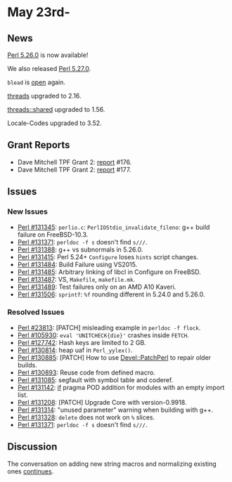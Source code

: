 # May 23rd-

## News

[Perl 5.26.0](http://nntp.perl.org/group/perl.perl5.porters/244573) is
now available!

We also released
[Perl 5.27.0](http://nntp.perl.org/group/perl.perl5.porters/244580).

`blead` is [open](http://nntp.perl.org/group/perl.perl5.porters/244653)
again.

[threads](http://metacpan.org/pod/threads) upgraded to 2.16.

[threads::shared](http://metacpan.org/pod/threads::shared) upgraded to
1.56.

Locale-Codes upgraded to 3.52.

## Grant Reports

* Dave Mitchell TPF Grant 2:
  [report](http://nntp.perl.org/group/perl.perl5.porters/244482)
  \#176.
* Dave Mitchell TPF Grant 2:
  [report](http://nntp.perl.org/group/perl.perl5.porters/244558)
  \#177.

## Issues

### New Issues

* [Perl #131345](http://rt.perl.org/Ticket/Display.html?id=131345):
  `perlio.c`: `PerlIOStdio_invalidate_fileno`: g++ build failure on
  FreeBSD-10.3.
* [Perl #131371](http://rt.perl.org/Ticket/Display.html?id=131371):
  `perldoc -f s` doesn't find `s///`.
* [Perl #131388](http://rt.perl.org/Ticket/Display.html?id=131388):
  g++ vs subnormals in 5.26.0.
* [Perl #131415](http://rt.perl.org/Ticket/Display.html?id=131415):
  Perl 5.24+ `Configure` loses `hints` script changes.
* [Perl #131484](http://rt.perl.org/Ticket/Display.html?id=131484):
  Build Failure using VS2015.
* [Perl #131485](http://rt.perl.org/Ticket/Display.html?id=131485):
  Arbitrary linking of libcl in Configure on FreeBSD.
* [Perl #131487](http://rt.perl.org/Ticket/Display.html?id=131487): VS,
  `Makefile`, `makefile.mk`.
* [Perl #131489](http://rt.perl.org/Ticket/Display.html?id=131489):
  Test failures only on an AMD A10 Kaveri.
* [Perl #131506](http://rt.perl.org/Ticket/Display.html?id=131506):
  `sprintf`: `%f` rounding different in 5.24.0 and 5.26.0.

### Resolved Issues

* [Perl #23813](http://rt.perl.org/Ticket/Display.html?id=23813):
  \[PATCH\] misleading example in `perldoc -f flock`.
* [Perl #105930](http://rt.perl.org/Ticket/Display.html?id=105930):
  `eval 'UNITCHECK{die}'` crashes inside `FETCH`.
* [Perl #127742](http://rt.perl.org/Ticket/Display.html?id=127742):
  Hash keys are limited to 2 GB.
* [Perl #130814](http://rt.perl.org/Ticket/Display.html?id=130814):
  heap uaf in `Perl_yylex()`.
* [Perl #130885](http://rt.perl.org/Ticket/Display.html?id=130885):
  \[PATCH\] How to use
  [Devel::PatchPerl](http://metacpan.org/pod/Devel::PatchPerl) to
  repair older builds.
* [Perl #130893](http://rt.perl.org/Ticket/Display.html?id=130893):
  Reuse code from defined macro.
* [Perl #131085](http://rt.perl.org/Ticket/Display.html?id=131085):
  segfault with symbol table and coderef.
* [Perl #131142](http://rt.perl.org/Ticket/Display.html?id=131142):
  [if](http://metacpan.org/pod/if) pragma POD addition for modules with
  an empty import list.
* [Perl #131208](http://rt.perl.org/Ticket/Display.html?id=131208):
  \[PATCH\] Upgrade Core with version-0.9918.
* [Perl #131314](http://rt.perl.org/Ticket/Display.html?id=131314):
  "unused parameter" warning when building with g++.
* [Perl #131328](http://rt.perl.org/Ticket/Display.html?id=131328):
  `delete` does not work on `%` slices.
* [Perl #131371](http://rt.perl.org/Ticket/Display.html?id=131371):
  `perldoc -f s` doesn't find `s///`.

## Discussion

The conversation on adding new string macros and normalizing
existing ones
[continues](http://nntp.perl.org/group/perl.perl5.porters/244581).
